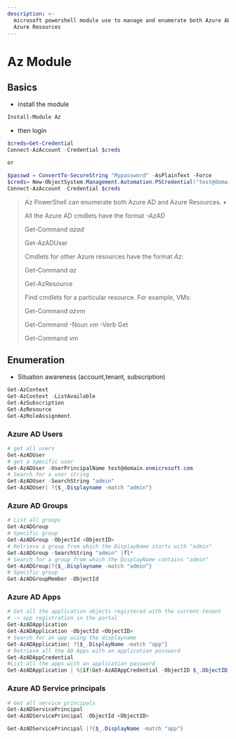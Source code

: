 ```yaml
---
description: >-
  microsoft powershell module use to manage and enumerate both Azure AD and
  Azure Resources
---
```


# Az Module

## Basics

* install the module

```powershell
Install-Module Az
```

* then login

```powershell
$creds=Get-Credential
Connect-AzAccount -Credential $creds

or 

$passwd = ConvertTo-SecureString "Mypassword" -AsPlainText -Force
$creds= New-ObjectSystem.Management.Automation.PSCredential("test@domain.onmicrosoft.com",$passwd)
Connect-AzAccount -Credential $creds 
```



> Az PowerShell can enumerate both Azure AD and Azure Resources. •
>
> All the Azure AD cmdlets have the format _-AzAD_
>
> Get-Command _azad_
>
> Get-AzADUser
>
> Cmdlets for other Azure resources have the format _Az:_
>
> Get-Command _az_
>
> Get-AzResource
>
> Find cmdlets for a particular resource. For example, VMs:
>
> Get-Command _azvm_
>
> Get-Command -Noun _vm_ -Verb Get
>
> Get-Command _vm_

## Enumeration

* Situation awareness (account,tenant, subscription)

```powershell
Get-AzContext
Get-AzContext -ListAvailable
Get-AzSubscription
Get-AzResource
Get-AzRoleAssignment
```

### Azure AD Users

```powershell
# get all users
Get-AzADUser 
# get a specific user
Get-AzADUser -UserPrincipalName test@domain.onmicrosoft.com 
# Search for a user string
Get-AzADUser -SearchString "admin"
Get-AzADUser| ?{$_.Displayname -match "admin"}
```

### Azure AD Groups

```powershell
# List all groups
Get-AzADGroup
# Specific group
Get-AzADGroup -ObjectId <ObjectID>
# Retrieve a group from which the DisplayName starts with "admin"
Get-AzADGroup -SearchString "admin" |fl*
# Search for a group from which the DisplayName contains "admin"
Get-AzADGroup|?{$_.Displayname -match "admin"}
# Specific group
Get-AzADGroupMember -ObjectId
```

### Azure AD Apps

```powershell
# Get all the application objects registered with the current tenant
# -> app registration in the portal
Get-AzADApplication
Get-AzADApplication -ObjectId <ObjectID>
# Search for an app using the displayname
Get-AzADApplication| ?{$_.DisplayName -match "app"} 
# Retrieve all the AD Apps with an application password
Get-AzADAppCredential
#List all the apps with an application password
Get-AzADApplication | %{if(Get-AzADAppCredential -ObjectID $_.ObjectID){$_}}
```

### Azure AD Service principals

```powershell
# Get all service principals
Get-AzADServicePrincipal
Get-AzADServicePrincipal -ObjectId <ObjectID>

Get-AzADServicePrincipal |?{$_.DisplayName -match "app"}
```
